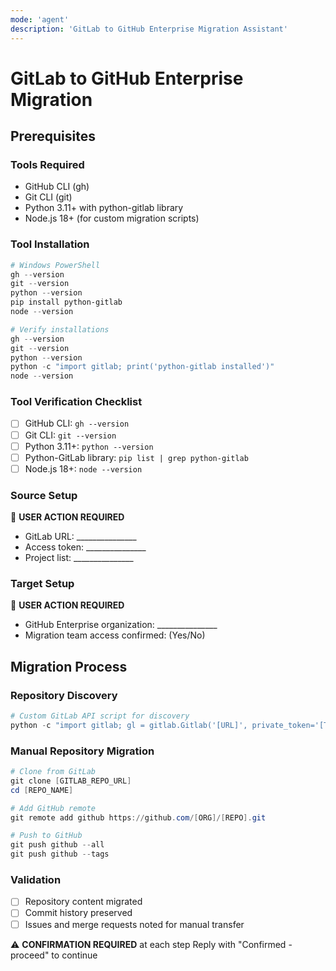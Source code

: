 ```yaml
---
mode: 'agent'
description: 'GitLab to GitHub Enterprise Migration Assistant'
---
```


# GitLab to GitHub Enterprise Migration

## Prerequisites

### Tools Required
- GitHub CLI (gh)
- Git CLI (git)
- Python 3.11+ with python-gitlab library
- Node.js 18+ (for custom migration scripts)

### Tool Installation
```powershell
# Windows PowerShell
gh --version
git --version
python --version
pip install python-gitlab
node --version

# Verify installations
gh --version
git --version
python --version
python -c "import gitlab; print('python-gitlab installed')"
node --version
```

### Tool Verification Checklist
- [ ] GitHub CLI: `gh --version`
- [ ] Git CLI: `git --version`
- [ ] Python 3.11+: `python --version`
- [ ] Python-GitLab library: `pip list | grep python-gitlab`
- [ ] Node.js 18+: `node --version`

### Source Setup
🔧 **USER ACTION REQUIRED**
- GitLab URL: _______________
- Access token: _______________
- Project list: _______________

### Target Setup
🔧 **USER ACTION REQUIRED**
- GitHub Enterprise organization: _______________
- Migration team access confirmed: (Yes/No)

## Migration Process

### Repository Discovery
```powershell
# Custom GitLab API script for discovery
python -c "import gitlab; gl = gitlab.Gitlab('[URL]', private_token='[TOKEN]'); print([p.name for p in gl.projects.list()])"
```

### Manual Repository Migration
```powershell
# Clone from GitLab
git clone [GITLAB_REPO_URL]
cd [REPO_NAME]

# Add GitHub remote
git remote add github https://github.com/[ORG]/[REPO].git

# Push to GitHub
git push github --all
git push github --tags
```

### Validation
- [ ] Repository content migrated
- [ ] Commit history preserved
- [ ] Issues and merge requests noted for manual transfer

⚠️ **CONFIRMATION REQUIRED** at each step
Reply with "Confirmed - proceed" to continue

